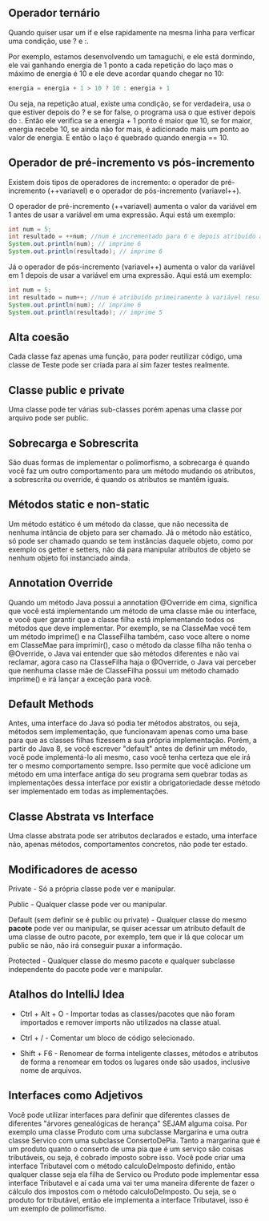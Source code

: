 ## Operador ternário
Quando quiser usar um if e else rapidamente na mesma linha para verficar uma condição, use ? e :.

Por exemplo, estamos desenvolvendo um tamaguchi, e ele está dormindo, ele vai ganhando energia de 1 ponto a cada repetição do laço mas o máximo de energia é 10 e ele deve acordar quando chegar no 10:
```java
energia = energia + 1 > 10 ? 10 : energia + 1
```
Ou seja, na repetição atual, existe uma condição, se for verdadeira, usa o que estiver depois do ? e se for false, o programa usa o que estiver depois do :. Então ele verifica se a energia + 1 ponto é maior que 10, se for maior, energia recebe 10, se ainda não for mais, é adicionado mais um ponto ao valor de energia. E então o laço é quebrado quando energia == 10.

## Operador de pré-incremento vs pós-incremento
Existem dois tipos de operadores de incremento: o operador de pré-incremento (++variavel) e o operador de pós-incremento (variavel++).

O operador de pré-incremento (++variavel) aumenta o valor da variável em 1 antes de usar a variável em uma expressão. Aqui está um exemplo:
```java
int num = 5;
int resultado = ++num; //num é incrementado para 6 e depois atribuído a resultado
System.out.println(num); // imprime 6
System.out.println(resultado); // imprime 6
```
Já o operador de pós-incremento (variavel++) aumenta o valor da variável em 1 depois de usar a variável em uma expressão. Aqui está um exemplo:
```java
int num = 5;
int resultado = num++; //num é atribuído primeiramente à variável resultado e depois incrementado para 6
System.out.println(num); // imprime 6
System.out.println(resultado); // imprime 5

```

## Alta coesão
Cada classe faz apenas uma função, para poder reutilizar código, uma classe de Teste pode ser criada para aí sim fazer testes realmente.

## Classe public e private
Uma classe pode ter várias sub-classes porém apenas uma classe por arquivo pode ser public.

## Sobrecarga e Sobrescrita
São duas formas de implementar o polimorfismo, a sobrecarga é quando você faz um outro comportamento para um método mudando os atributos, a sobrescrita ou override, é quando os atributos se mantêm iguais.

## Métodos static e non-static
Um método estático é um método da classe, que não necessita de nenhuma intância de objeto para ser chamado. Já o método não estático, só pode ser chamado quando se tem instâncias daquele objeto, como por exemplo os getter e setters, não dá para manipular atributos de objeto se nenhum objeto foi instanciado ainda.

## Annotation Override
Quando um método Java possui a annotation @Override em cima, significa que você está implementando um método de uma classe mãe ou interface, e você quer garantir que a classe filha está implementando todos os métodos que deve implementar. Por exemplo, se na ClasseMae você tem um método imprime() e na ClasseFilha também, caso voce altere o nome em ClasseMae para imprimir(), caso o método da classe filha não tenha o @Override, o Java vai entender que são métodos diferentes e não vai reclamar, agora caso na ClasseFilha haja o @Override, o Java vai perceber que nenhuma classe mãe de ClasseFilha possui um método chamado imprime() e irá lançar a exceção para você.

## Default Methods
Antes, uma interface do Java só podia ter métodos abstratos, ou seja, métodos sem implementação, que funcionavam apenas como uma base para que as classes filhas fizessem a sua própria implementação. Porém, a partir do Java 8, se você escrever "default" antes de definir um método, você pode implementá-lo ali mesmo, caso você tenha certeza que ele irá ter o mesmo comportamento sempre. Isso permite que você adicione um método em uma interface antiga do seu programa sem quebrar todas as implementações dessa interface por existir a obrigatoriedade desse método ser implementado em todas as implementações.

## Classe Abstrata vs Interface
Uma classe abstrata pode ser atributos declarados e estado, uma interface não, apenas métodos, comportamentos concretos, não pode ter estado.

## Modificadores de acesso
Private - Só a própria classe pode ver e manipular.

Public - Qualquer classe pode ver ou manipular.

Default (sem definir se é public ou private) - Qualquer classe do mesmo **pacote** pode ver ou manipular, se quiser acessar um atributo default de uma classe de outro pacote, por exemplo, tem que ir lá que colocar um public se não, não irá conseguir puxar a informação.

Protected - Qualquer classe do mesmo pacote e qualquer subclasse independente do pacote pode ver e manipular.

## Atalhos do IntelliJ Idea
* Ctrl + Alt + O - Importar todas as classes/pacotes que não foram importados e remover imports não utilizados na classe atual.

* Ctrl + / - Comentar um bloco de código selecionado.

* Shift + F6 - Renomear de forma inteligente classes, métodos e atributos de forma a renomear em todos os lugares onde são usados, inclusive nome de arquivos.

## Interfaces como Adjetivos
Você pode utilizar interfaces para definir que diferentes classes de diferentes "árvores genealógicas de herança" SEJAM alguma coisa. Por exemplo uma classe Produto com uma subclasse Margarina e uma outra classe Servico com uma subclasse ConsertoDePia. Tanto a margarina que é um produto quanto o conserto de uma pia que é um serviço são coisas tributáveis, ou seja, é cobrado imposto sobre isso. Você pode criar uma interface Tributavel com o método calculoDeImposto definido, então qualquer classe seja ela filha de Servico ou Produto pode implementar essa interface Tributavel e aí cada uma vai ter uma maneira diferente de fazer o cálculo dos impostos com o método calculoDeImposto. Ou seja, se o produto for tributável, então ele implementa a interface Tributavel, isso é um exemplo de polimorfismo.